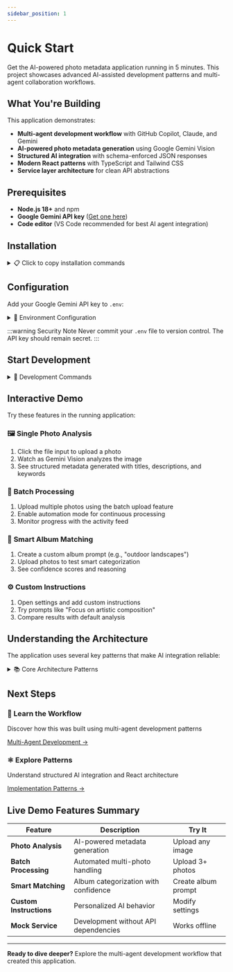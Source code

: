```yaml
---
sidebar_position: 1
---
```


# Quick Start

Get the AI-powered photo metadata application running in 5 minutes. This project showcases advanced AI-assisted development patterns and multi-agent collaboration workflows.

## What You're Building

This application demonstrates:
- **Multi-agent development workflow** with GitHub Copilot, Claude, and Gemini
- **AI-powered photo metadata generation** using Google Gemini Vision
- **Structured AI integration** with schema-enforced JSON responses
- **Modern React patterns** with TypeScript and Tailwind CSS
- **Service layer architecture** for clean API abstractions

## Prerequisites

- **Node.js 18+** and npm
- **Google Gemini API key** ([Get one here](https://makersuite.google.com/app/apikey))
- **Code editor** (VS Code recommended for best AI agent integration)

## Installation

<details>
<summary>📋 Click to copy installation commands</summary>

```bash
# Clone the repository
git clone https://github.com/signal-x-studio/smugmug-api-reference-app
cd smugmug-api-reference-app

# Install dependencies
npm install

# Create environment file
cp .env.example .env
```

</details>

## Configuration

Add your Google Gemini API key to `.env`:

<details>
<summary>🔑 Environment Configuration</summary>

```bash
# .env
API_KEY="your_google_gemini_api_key_here"
```

:::tip Get Your API Key
1. Visit [Google AI Studio](https://makersuite.google.com/app/apikey)
2. Sign in with your Google account  
3. Click "Create API Key"
4. Copy the generated key into your `.env` file
:::

</details>

:::warning Security Note
Never commit your `.env` file to version control. The API key should remain secret.
:::

## Start Development

<details>
<summary>🚀 Development Commands</summary>

```bash
# Start the development server
npm run dev

# Open http://localhost:5173 in your browser
```

You should see the application interface with photo upload capabilities.

</details>

## Interactive Demo

Try these features in the running application:

### 🖼️ **Single Photo Analysis**
1. Click the file input to upload a photo
2. Watch as Gemini Vision analyzes the image
3. See structured metadata generated with titles, descriptions, and keywords

### 📸 **Batch Processing** 
1. Upload multiple photos using the batch upload feature
2. Enable automation mode for continuous processing
3. Monitor progress with the activity feed

### 🎯 **Smart Album Matching**
1. Create a custom album prompt (e.g., "outdoor landscapes")  
2. Upload photos to test smart categorization
3. See confidence scores and reasoning

### ⚙️ **Custom Instructions**
1. Open settings and add custom instructions
2. Try prompts like "Focus on artistic composition" 
3. Compare results with default analysis

## Understanding the Architecture

The application uses several key patterns that make AI integration reliable:

<details>
<summary>📚 Core Architecture Patterns</summary>

### Service Layer Pattern
```typescript
// All AI calls go through services/geminiService.ts
export const generatePhotoMetadata = async (
  image: File,
  customInstructions: string,
  apiKey: string
): Promise<ImageMetadata> => {
  // Structured response with schema enforcement
  const result = await model.generateContent([prompt, imagePart]);
  return result.response.text(); // Already validated JSON
};
```

### Schema-Enforced Responses
```typescript
const responseSchema = {
  type: "object",
  properties: {
    title: { type: "string" },
    description: { type: "string" },
    keywords: { type: "array", items: { type: "string" } },
    // ... more properties
  },
  required: ["title", "description", "keywords"]
};
```

This ensures the AI always returns predictable, parseable data.

</details>

## Next Steps

<div className="row">
  <div className="col col--6">
    <div className="card">
      <div className="card__header">
        <h3>🤖 Learn the Workflow</h3>
      </div>
      <div className="card__body">
        <p>Discover how this was built using multi-agent development patterns</p>
      </div>
      <div className="card__footer">
        <a href="../ai-development/multi-agent-workflow" className="button button--primary">Multi-Agent Development →</a>
      </div>
    </div>
  </div>
  <div className="col col--6">
    <div className="card">
      <div className="card__header">
        <h3>⚛️ Explore Patterns</h3>
      </div>
      <div className="card__body">
        <p>Understand structured AI integration and React architecture</p>
      </div>
      <div className="card__footer">
        <a href="../implementation/ai-integration" className="button button--primary">Implementation Patterns →</a>
      </div>
    </div>
  </div>
</div>

## Live Demo Features Summary

| Feature | Description | Try It |
|---------|-------------|---------|
| **Photo Analysis** | AI-powered metadata generation | Upload any image |
| **Batch Processing** | Automated multi-photo handling | Upload 3+ photos |
| **Smart Matching** | Album categorization with confidence | Create album prompt |
| **Custom Instructions** | Personalized AI behavior | Modify settings |
| **Mock Service** | Development without API dependencies | Works offline |

---

**Ready to dive deeper?** Explore the multi-agent development workflow that created this application.